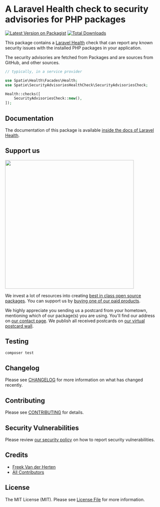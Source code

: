 # A Laravel Health check to security advisories for PHP packages

[![Latest Version on Packagist](https://img.shields.io/packagist/v/spatie/security-advisories-health-check.svg?style=flat-square)](https://packagist.org/packages/spatie/security-advisories-health-check)
[![Total Downloads](https://img.shields.io/packagist/dt/spatie/security-advisories-health-check.svg?style=flat-square)](https://packagist.org/packages/spatie/security-advisories-health-check)

This package contains a [Laravel Health](https://spatie.be/docs/laravel-health) check that can report any known security issues with the installed PHP packages in your application.

The security advisories are fetched from Packages and are sources from GitHub, and other sources.

```php
// typically, in a service provider

use Spatie\Health\Facades\Health;
use Spatie\SecurityAdvisoriesHealthCheck\SecurityAdvisoriesCheck;

Health::checks([
    SecurityAdvisoriesCheck::new(),
]);
```

## Documentation

The documentation of this package is available [inside the docs of Laravel Health](https://spatie.be/docs/laravel-health/v1/available-checks/security-advisories).

## Support us

[<img src="https://github-ads.s3.eu-central-1.amazonaws.com/security-advisories-health-check.jpg?t=1" width="419px" />](https://spatie.be/github-ad-click/security-advisories-health-check)

We invest a lot of resources into creating [best in class open source packages](https://spatie.be/open-source). You can support us by [buying one of our paid products](https://spatie.be/open-source/support-us).

We highly appreciate you sending us a postcard from your hometown, mentioning which of our package(s) you are using. You'll find our address on [our contact page](https://spatie.be/about-us). We publish all received postcards on [our virtual postcard wall](https://spatie.be/open-source/postcards).

## Testing

```bash
composer test
```

## Changelog

Please see [CHANGELOG](CHANGELOG.md) for more information on what has changed recently.

## Contributing

Please see [CONTRIBUTING](https://github.com/spatie/.github/blob/main/CONTRIBUTING.md) for details.

## Security Vulnerabilities

Please review [our security policy](../../security/policy) on how to report security vulnerabilities.

## Credits

- [Freek Van der Herten](https://github.com/freekmurze)
- [All Contributors](../../contributors)

## License

The MIT License (MIT). Please see [License File](LICENSE.md) for more information.
